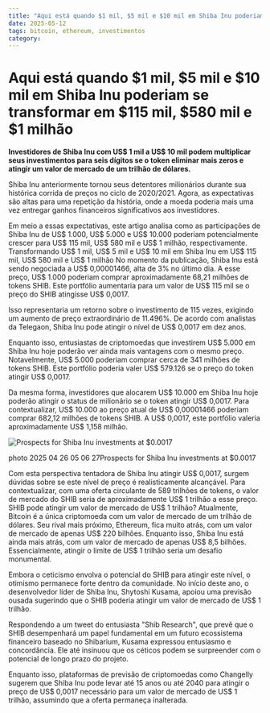 ```yaml
---
title: "Aqui está quando $1 mil, $5 mil e $10 mil em Shiba Inu poderiam se transformar em $115 mil, $580 mil e $1 milhão"
date: 2025-05-12
tags: bitcoin, ethereum, investimentos
category: 
---
```


# Aqui está quando $1 mil, $5 mil e $10 mil em Shiba Inu poderiam se transformar em $115 mil, $580 mil e $1 milhão

**Investidores de Shiba Inu com US$ 1 mil a US$ 10 mil podem multiplicar seus investimentos para seis dígitos se o token eliminar mais zeros e atingir um valor de mercado de um trilhão de dólares.**

Shiba Inu anteriormente tornou seus detentores milionários durante sua histórica corrida de preços no ciclo de 2020/2021. Agora, as expectativas são altas para uma repetição da história, onde a moeda poderia mais uma vez entregar ganhos financeiros significativos aos investidores.

Em meio a essas expectativas, este artigo analisa como as participações de Shiba Inu de US$ 1.000, US$ 5.000 e US$ 10.000 poderiam potencialmente crescer para US$ 115 mil, US$ 580 mil e US$ 1 milhão, respectivamente.
Transformando US$ 1 mil, US$ 5 mil e US$ 10 mil em Shiba Inu em US$ 115 mil, US$ 580 mil e US$ 1 milhão
No momento da publicação, Shiba Inu está sendo negociada a US$ 0,00001466, alta de 3% no último dia. A esse preço, US$ 1.000 poderiam comprar aproximadamente 68,21 milhões de tokens SHIB. Este portfólio aumentaria para um valor de US$ 115 mil se o preço do SHIB atingisse US$ 0,0017.

Isso representaria um retorno sobre o investimento de 115 vezes, exigindo um aumento de preço extraordinário de 11.496%. De acordo com analistas da Telegaon, Shiba Inu pode atingir o nível de US$ 0,0017 em dez anos.

Enquanto isso, entusiastas de criptomoedas que investirem US$ 5.000 em Shiba Inu hoje poderão ver ainda mais vantagens com o mesmo preço. Notavelmente, US$ 5.000 poderiam comprar cerca de 341 milhões de tokens SHIB. Este portfólio poderia valer US$ 579.126 se o preço do token atingir US$ 0,0017.

Da mesma forma, investidores que alocarem US$ 10.000 em Shiba Inu hoje poderão atingir o status de milionário se o token atingir US$ 0,0017. Para contextualizar, US$ 10.000 ao preço atual de US$ 0,00001466 poderiam comprar 682,12 milhões de tokens SHIB. A US$ 0,0017, este portfólio valeria aproximadamente US$ 1,158 milhão.

![Prospects for Shiba Inu investments at $0.0017](https://thecryptobasic.com/wp-content/uploads/2025/04/photo_2025-04-26_05-06-27.jpg)

photo 2025 04 26 05 06 27Prospects for Shiba Inu investments at $0.0017

Com esta perspectiva tentadora de Shiba Inu atingir US$ 0,0017, surgem dúvidas sobre se este nível de preço é realisticamente alcançável. Para contextualizar, com uma oferta circulante de 589 trilhões de tokens, o valor de mercado do SHIB seria de aproximadamente US$ 1 trilhão a esse preço.
SHIB pode atingir um valor de mercado de US$ 1 trilhão?
Atualmente, Bitcoin é a única criptomoeda com um valor de mercado de um trilhão de dólares. Seu rival mais próximo, Ethereum, fica muito atrás, com um valor de mercado de apenas US$ 220 bilhões. Enquanto isso, Shiba Inu está ainda mais atrás, com um valor de mercado de apenas US$ 8,5 bilhões. Essencialmente, atingir o limite de US$ 1 trilhão seria um desafio monumental.

Embora o ceticismo envolva o potencial do SHIB para atingir este nível, o otimismo permanece forte dentro da comunidade. No início deste ano, o desenvolvedor líder de Shiba Inu, Shytoshi Kusama, apoiou uma previsão ousada sugerindo que o SHIB poderia atingir um valor de mercado de US$ 1 trilhão.

Respondendo a um tweet do entusiasta "Shib Research", que prevê que o SHIB desempenhará um papel fundamental em um futuro ecossistema financeiro baseado no Shibarium, Kusama expressou entusiasmo e concordância. Ele até insinuou que os céticos podem se surpreender com o potencial de longo prazo do projeto.

Enquanto isso, plataformas de previsão de criptomoedas como Changelly sugerem que Shiba Inu pode levar até 15 anos ou até 2040 para atingir o preço de US$ 0,0017 necessário para um valor de mercado de US$ 1 trilhão, assumindo que a oferta permaneça inalterada.
